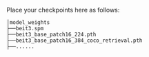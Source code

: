 Place your checkpoints here as follows:

```
│model_weights
├──beit3.spm
├──beit3_base_patch16_224.pth
├──beit3_base_patch16_384_coco_retrieval.pth
├──......
```

